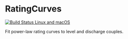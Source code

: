 # RatingCurves

[![Build Status Linux and macOS](https://app.travis-ci.com/JuliaExtremes/RatingCurves.jl.svg?branch=master)](https://app.travis-ci.com/github/JuliaExtremes/RatingCurves.jl)

Fit power-law rating curves to level and discharge couples.